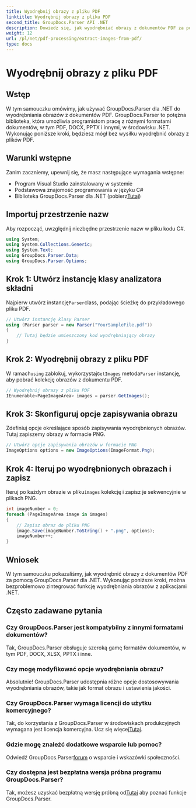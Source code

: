 ```yaml
---
title: Wyodrębnij obrazy z pliku PDF
linktitle: Wyodrębnij obrazy z pliku PDF
second_title: GroupDocs.Parser API .NET
description: Dowiedz się, jak wyodrębniać obrazy z dokumentów PDF za pomocą GroupDocs.Parser dla .NET. Przewodnik krok po kroku z przykładami kodu.
weight: 12
url: /pl/net/pdf-processing/extract-images-from-pdf/
type: docs
---
```

# Wyodrębnij obrazy z pliku PDF

## Wstęp
W tym samouczku omówimy, jak używać GroupDocs.Parser dla .NET do wyodrębniania obrazów z dokumentów PDF. GroupDocs.Parser to potężna biblioteka, która umożliwia programistom pracę z różnymi formatami dokumentów, w tym PDF, DOCX, PPTX i innymi, w środowisku .NET. Wykonując poniższe kroki, będziesz mógł bez wysiłku wyodrębnić obrazy z plików PDF.
## Warunki wstępne
Zanim zaczniemy, upewnij się, że masz następujące wymagania wstępne:
- Program Visual Studio zainstalowany w systemie
- Podstawowa znajomość programowania w języku C#
-  Biblioteka GroupDocs.Parser dla .NET (pobierz[Tutaj](https://releases.groupdocs.com/parser/net/))

## Importuj przestrzenie nazw
Aby rozpocząć, uwzględnij niezbędne przestrzenie nazw w pliku kodu C#.
```csharp
using System;
using System.Collections.Generic;
using System.Text;
using GroupDocs.Parser.Data;
using GroupDocs.Parser.Options;
```
## Krok 1: Utwórz instancję klasy analizatora składni
 Najpierw utwórz instancję`Parser`class, podając ścieżkę do przykładowego pliku PDF.
```csharp
// Utwórz instancję klasy Parser
using (Parser parser = new Parser("YourSampleFile.pdf"))
{
    // Tutaj będzie umieszczony kod wyodrębniający obrazy
}
```
## Krok 2: Wyodrębnij obrazy z pliku PDF
 W ramach`using` zablokuj, wykorzystaj`GetImages` metoda`Parser` instancję, aby pobrać kolekcję obrazów z dokumentu PDF.
```csharp
// Wyodrębnij obrazy z pliku PDF
IEnumerable<PageImageArea> images = parser.GetImages();
```
## Krok 3: Skonfiguruj opcje zapisywania obrazu
Zdefiniuj opcje określające sposób zapisywania wyodrębnionych obrazów. Tutaj zapiszemy obrazy w formacie PNG.
```csharp
// Utwórz opcje zapisywania obrazów w formacie PNG
ImageOptions options = new ImageOptions(ImageFormat.Png);
```
## Krok 4: Iteruj po wyodrębnionych obrazach i zapisz
 Iteruj po każdym obrazie w pliku`images` kolekcję i zapisz je sekwencyjnie w plikach PNG.
```csharp
int imageNumber = 0;
foreach (PageImageArea image in images)
{
    // Zapisz obraz do pliku PNG
    image.Save(imageNumber.ToString() + ".png", options);
    imageNumber++;
}
```

## Wniosek
W tym samouczku pokazaliśmy, jak wyodrębnić obrazy z dokumentów PDF za pomocą GroupDocs.Parser dla .NET. Wykonując poniższe kroki, można bezproblemowo zintegrować funkcję wyodrębniania obrazów z aplikacjami .NET.

## Często zadawane pytania
### Czy GroupDocs.Parser jest kompatybilny z innymi formatami dokumentów?
Tak, GroupDocs.Parser obsługuje szeroką gamę formatów dokumentów, w tym PDF, DOCX, XLSX, PPTX i inne.
### Czy mogę modyfikować opcje wyodrębniania obrazu?
Absolutnie! GroupDocs.Parser udostępnia różne opcje dostosowywania wyodrębniania obrazów, takie jak format obrazu i ustawienia jakości.
### Czy GroupDocs.Parser wymaga licencji do użytku komercyjnego?
 Tak, do korzystania z GroupDocs.Parser w środowiskach produkcyjnych wymagana jest licencja komercyjna. Ucz się więcej[Tutaj](https://purchase.groupdocs.com/buy).
### Gdzie mogę znaleźć dodatkowe wsparcie lub pomoc?
 Odwiedź GroupDocs.Parser[forum](https://forum.groupdocs.com/c/parser/17) o wsparcie i wskazówki społeczności.
### Czy dostępna jest bezpłatna wersja próbna programu GroupDocs.Parser?
 Tak, możesz uzyskać bezpłatną wersję próbną od[Tutaj](https://releases.groupdocs.com/) aby poznać funkcje GroupDocs.Parser.